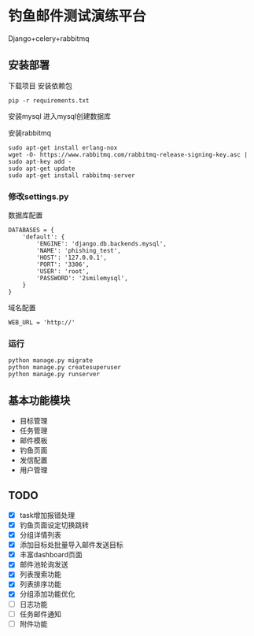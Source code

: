 # 钓鱼邮件测试演练平台

Django+celery+rabbitmq

## 安装部署
下载项目 安装依赖包
```
pip -r requirements.txt
```
安装mysql
进入mysql创建数据库

安装rabbitmq
```
sudo apt-get install erlang-nox
wget -O- https://www.rabbitmq.com/rabbitmq-release-signing-key.asc | sudo apt-key add -
sudo apt-get update
sudo apt-get install rabbitmq-server
```

### 修改settings.py
数据库配置
```
DATABASES = {
    'default': {
        'ENGINE': 'django.db.backends.mysql',
        'NAME': 'phishing_test',
        'HOST': '127.0.0.1',
        'PORT': '3306',
        'USER': 'root',
        'PASSWORD': '2smilemysql',
    }
}
```
域名配置
```
WEB_URL = 'http://'
```

### 运行
```
python manage.py migrate
python manage.py createsuperuser
python manage.py runserver
```


## 基本功能模块
- 目标管理
- 任务管理
- 邮件模板
- 钓鱼页面
- 发信配置
- 用户管理


## TODO
- [x] task增加报错处理
- [x] 钓鱼页面设定切换跳转
- [x] 分组详情列表
- [x] 添加目标处批量导入邮件发送目标
- [x] 丰富dashboard页面
- [x] 邮件池轮询发送
- [x] 列表搜索功能
- [x] 列表排序功能
- [x] 分组添加功能优化
- [ ] 日志功能
- [ ] 任务邮件通知
- [ ] 附件功能
